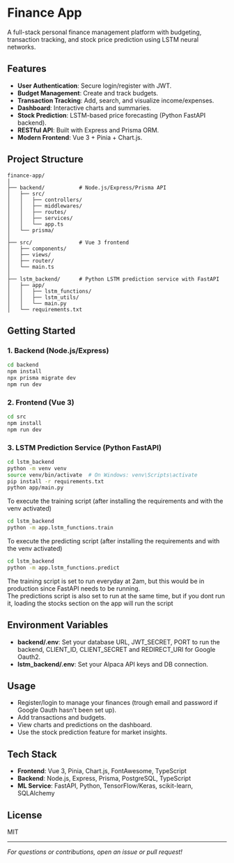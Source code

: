 # Finance App

A full-stack personal finance management platform with budgeting, transaction tracking, and stock price prediction using LSTM neural networks.

## Features

- **User Authentication**: Secure login/register with JWT.
- **Budget Management**: Create and track budgets.
- **Transaction Tracking**: Add, search, and visualize income/expenses.
- **Dashboard**: Interactive charts and summaries.
- **Stock Prediction**: LSTM-based price forecasting (Python FastAPI backend).
- **RESTful API**: Built with Express and Prisma ORM.
- **Modern Frontend**: Vue 3 + Pinia + Chart.js.

## Project Structure

```
finance-app/
│
├── backend/           # Node.js/Express/Prisma API
│   ├── src/
│   │   ├── controllers/
│   │   ├── middlewares/
│   │   ├── routes/
│   │   ├── services/
│   │   └── app.ts
│   └── prisma/
│
├── src/               # Vue 3 frontend
│   ├── components/
│   ├── views/
│   ├── router/
│   └── main.ts
│
├── lstm_backend/      # Python LSTM prediction service with FastAPI
│   ├── app/
│   │   ├── lstm_functions/
│   │   ├── lstm_utils/
│   │   └── main.py
│   └── requirements.txt
```

## Getting Started

### 1. Backend (Node.js/Express)

```bash
cd backend
npm install
npx prisma migrate dev
npm run dev
```

### 2. Frontend (Vue 3)

```bash
cd src
npm install
npm run dev
```

### 3. LSTM Prediction Service (Python FastAPI)

```bash
cd lstm_backend
python -m venv venv
source venv/bin/activate  # On Windows: venv\Scripts\activate
pip install -r requirements.txt
python app/main.py
```
To execute the training script (after installing the requirements and with the venv activated)  

```bash
cd lstm_backend
python -m app.lstm_functions.train
```
To execute the predicting script (after installing the requirements and with the venv activated)  

```bash
cd lstm_backend
python -m app.lstm_functions.predict
```
The training script is set to run everyday at 2am, but this would be in production since FastAPI needs to be running.  
The predictions script is also set to run at the same time, but if you dont run it, loading the stocks section on the app will run the script

## Environment Variables

- **backend/.env**: Set your database URL, JWT_SECRET, PORT to run the backend, CLIENT_ID, CLIENT_SECRET and REDIRECT_URI for Google Oauth2.
- **lstm_backend/.env**: Set your Alpaca API keys and DB connection.

## Usage

- Register/login to manage your finances (trough email and password if Google Oauth hasn't been set up).
- Add transactions and budgets.
- View charts and predictions on the dashboard.
- Use the stock prediction feature for market insights.

## Tech Stack

- **Frontend**: Vue 3, Pinia, Chart.js, FontAwesome, TypeScript
- **Backend**: Node.js, Express, Prisma, PostgreSQL, TypeScript
- **ML Service**: FastAPI, Python, TensorFlow/Keras, scikit-learn, SQLAlchemy

## License

MIT

---

*For questions or contributions, open an issue or pull request!*
